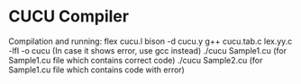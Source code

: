 # CUCU Compiler

Compilation and running:
flex cucu.l
bison -d cucu.y
g++ cucu.tab.c lex.yy.c -lfl -o cucu    (In case it shows error, use gcc instead)
./cucu Sample1.cu (for Sample1.cu file which contains correct code)
./cucu Sample2.cu (for Sample1.cu file which contains code with error)
